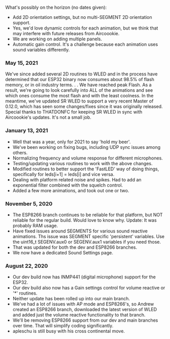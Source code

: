 What's possibly on the horizon (no dates given):

* Add 2D orientation settings, but no multi-SEGMENT 2D orientation support.
* Yes, we'd love dynamic controls for each animation, but we think that may interfere with future releases from Aircoookie.
* We are working on adding multiple panels.
* Automatic gain control. It's a challenge because each animation uses sound variables differently.

### May 15, 2021

We've since added several 2D routines to WLED and in the process have determined that our ESP32 binary now consumes about 98.5% of flash memory, or in oil industry terms. . . We have reached peak Flash. As a result, we're going to look carefully into ALL of the animations and see which ones consume the most flash and with the least coolness. In the meantime, we've updated SR WLED to support a very recent Master of 0.12.0, which has seen some changes/fixes since it was originally released. Special thanks to THATDONFC for keeping SR WLED in sync with Aircoookie's updates. It's not a small job.

### January 13, 2021

* Well that was a year, only for 2021 to say 'hold my beer'.
* We've been working on fixing bugs, including UDP sync issues among others.
* Normalizing frequency and volume response for different microphones.
* Testing/updating various routines to work with the above changes.
* Modified routines to better support the 'FastLED' way of doing things, specifically for leds[i+1] = leds[i] and vice versa.
* Dealing with platform related noise and spikes. Had to add an exponential filter combined with the squelch control.
* Added a few more animations, and took out one or two.


### November 5, 2020

* The ESP8266 branch continues to be reliable for that platform, but NOT reliable for the regular build. Would love to know why. Update: It was probably RAM usage.
* Have fixed issues around SEGMENTS for various sound reactive animations. Ths issue was SEGMENT specific 'persistent' variables. Use the uint16_t SEGENV.aux0 or SEGENV.aux1 variables if you need those.
* That was updated for both the dev and ESP8266 branches.
* We now have a dedicated Sound Settings page.


### August 22, 2020

* Our dev build now has INMP441 (digital microphone) support for the ESP32.
* Our dev build also now has a Gain settings control for volume reactive or '*' routines.
* Neither update has been rolled up into our main branch.
* We've had a lot of issues with AP mode and ESP8266's, so Andrew created an ESP8266 branch, downloaded the latest version of WLED and added just the volume reactive functionality to that branch.
* We'll be removing ESP8266 support from our dev and main branches over time. That will simplify coding significantly.
* apleschu is still busy with his cross continental move.
